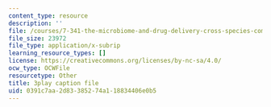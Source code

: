 ```yaml
---
content_type: resource
description: ''
file: /courses/7-341-the-microbiome-and-drug-delivery-cross-species-communication-in-health-and-disease-spring-2018/0391c7aa2d83385274a118834406e0b5_blD8f7MOhFQ.srt
file_size: 23972
file_type: application/x-subrip
learning_resource_types: []
license: https://creativecommons.org/licenses/by-nc-sa/4.0/
ocw_type: OCWFile
resourcetype: Other
title: 3play caption file
uid: 0391c7aa-2d83-3852-74a1-18834406e0b5
---
```

